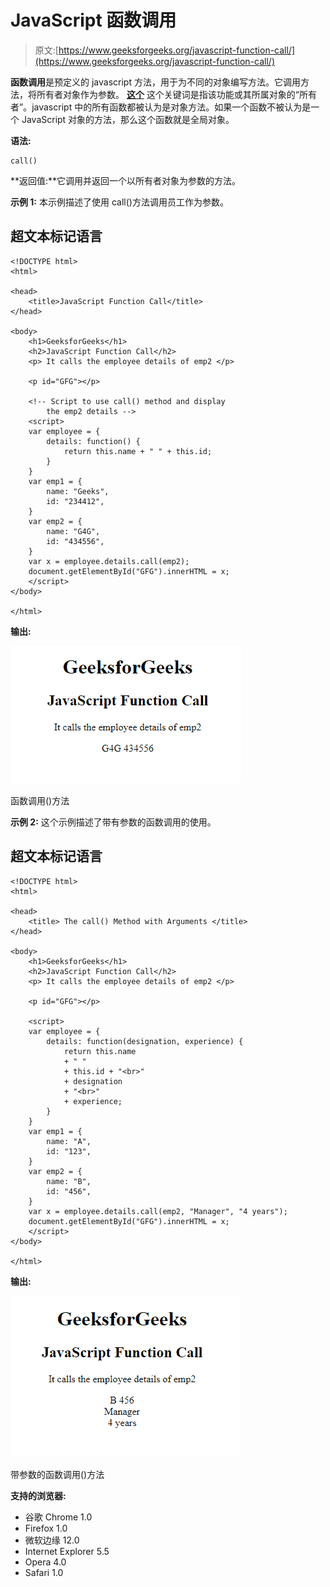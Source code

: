 # JavaScript 函数调用

> 原文:[https://www.geeksforgeeks.org/javascript-function-call/](https://www.geeksforgeeks.org/javascript-function-call/)

**函数调用**是预定义的 javascript 方法，用于为不同的对象编写方法。它调用方法，将所有者对象作为参数。 [**这个**](https://www.geeksforgeeks.org/this-in-javascript/) 这个关键词是指该功能或其所属对象的“所有者”。javascript 中的所有函数都被认为是对象方法。如果一个函数不被认为是一个 JavaScript 对象的方法，那么这个函数就是全局对象。

**语法:**

```
call()
```

**返回值:**它调用并返回一个以所有者对象为参数的方法。

**示例 1:** 本示例描述了使用 call()方法调用员工作为参数。

## 超文本标记语言

```
<!DOCTYPE html>
<html>

<head>
    <title>JavaScript Function Call</title>
</head>

<body>
    <h1>GeeksforGeeks</h1>
    <h2>JavaScript Function Call</h2>
    <p> It calls the employee details of emp2 </p>

    <p id="GFG"></p>

    <!-- Script to use call() method and display
        the emp2 details -->
    <script>
    var employee = {
        details: function() {
            return this.name + " " + this.id;
        }
    }
    var emp1 = {
        name: "Geeks",
        id: "234412",
    }
    var emp2 = {
        name: "G4G",
        id: "434556",
    }
    var x = employee.details.call(emp2);
    document.getElementById("GFG").innerHTML = x;
    </script>
</body>

</html>
```

**输出:**

![](img/d64d8f80f861215d7801f26c08557f6f.png)

函数调用()方法

**示例 2:** 这个示例描述了带有参数的函数调用的使用。

## 超文本标记语言

```
<!DOCTYPE html>
<html>

<head>
    <title> The call() Method with Arguments </title>
</head>

<body>
    <h1>GeeksforGeeks</h1>
    <h2>JavaScript Function Call</h2>
    <p> It calls the employee details of emp2 </p>

    <p id="GFG"></p>

    <script>
    var employee = {
        details: function(designation, experience) {
            return this.name 
            + " " 
            + this.id + "<br>" 
            + designation 
            + "<br>" 
            + experience;
        }
    }
    var emp1 = {
        name: "A",
        id: "123",
    }
    var emp2 = {
        name: "B",
        id: "456",
    }
    var x = employee.details.call(emp2, "Manager", "4 years");
    document.getElementById("GFG").innerHTML = x;
    </script>
</body>

</html>
```

**输出:**

![](img/e24e13b9d35d6db64e5eca702ee55a3f.png)

带参数的函数调用()方法

**支持的浏览器:**

*   谷歌 Chrome 1.0
*   Firefox 1.0
*   微软边缘 12.0
*   Internet Explorer 5.5
*   Opera 4.0
*   Safari 1.0